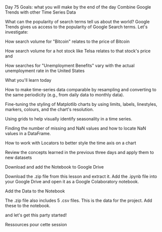 Day 75 Goals: what you will make by the end of the day
Combine Google Trends with other Time Series Data


What can the popularity of search terms tell us about the world? Google Trends gives us access to the popularity of Google Search terms. Let's investigate:

How search volume for "Bitcoin" relates to the price of Bitcoin

How search volume for a hot stock like Telsa relates to that stock's price and

How searches for "Unemployment Benefits" vary with the actual unemployment rate in the United States



What you'll learn today

How to make time-series data comparable by resampling and converting to the same periodicity (e.g., from daily data to monthly data).

Fine-tuning the styling of Matplotlib charts by using limits, labels, linestyles, markers, colours, and the chart's resolution.

Using grids to help visually identify seasonality in a time series.

Finding the number of missing and NaN values and how to locate NaN values in a DataFrame.

How to work with Locators to better style the time axis on a chart

Review the concepts learned in the previous three days and apply them to new datasets



Download and add the Notebook to Google Drive

Download the .zip file from this lesson and extract it. Add the .ipynb file into your Google Drive and open it as a Google Colaboratory notebook.


Add the Data to the Notebook

The .zip file also includes 5 .csv files. This is the data for the project. Add these to the notebook.


and let's get this party started!


Ressources pour cette session

